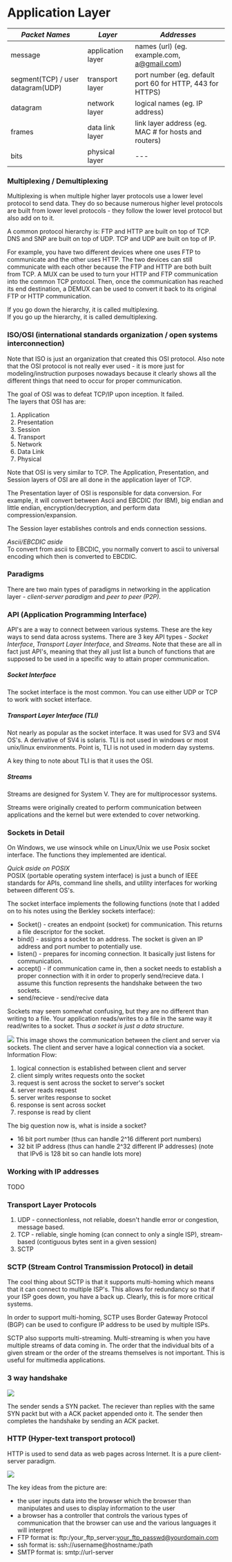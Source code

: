 Application Layer
==================

| *Packet Names*  | *Layer*  | *Addresses*  |
|---|---|---|
| message  | application layer  | names (url) (eg. example.com, a@gmail.com)  |
| segment(TCP) / user datagram(UDP)  | transport layer  | port number (eg. default port 60 for HTTP, 443 for HTTPS)  |
| datagram  | network layer  | logical names (eg. IP address)  |
|  frames | data link layer  |  link layer address (eg. MAC # for hosts and routers) |
| bits  | physical layer  | ---  |

### Multiplexing / Demultiplexing
Multiplexing is when multiple higher layer protocols use a lower level protocol to send data. They do so because numerous higher level protocols are built from lower level protocols - they follow the lower level protocol but also add on to it.

A common protocol hierarchy is:
FTP and HTTP are built on top of TCP.  
DNS and SNP are built on top of UDP.
TCP and UDP are built on top of IP.

For example, you have two different devices where one uses FTP to communicate and the other uses HTTP. The two devices can still communicate with each other because the FTP and HTTP are both built from TCP. A MUX can be used to turn your HTTP and FTP communication into the common TCP protocol. Then, once the communication has reached its end destination, a DEMUX can be used to convert it back to its original FTP or HTTP communication.


If you go down the hierarchy, it is called multiplexing.  
If you go up the hierarchy, it is called demultiplexing.

### ISO/OSI (international standards organization / open systems interconnection)
Note that ISO is just an organization that created this OSI protocol. Also note that the OSI protocol is not really ever used - it is more just for modeling/instruction purposes nowadays because it clearly shows all the different things that need to occur for proper communication.

The goal of OSI was to defeat TCP/IP upon inception. It failed.  
The layers that OSI has are:

1. Application
2. Presentation
3. Session
4. Transport
5. Network
6. Data Link
7. Physical

Note that OSI is very similar to TCP. The Application, Presentation, and Session layers of OSI are all done in the application layer of TCP.

The Presentation layer of OSI is responsible for data conversion. For example, it will convert between Ascii and EBCDIC (for IBM), big endian and little endian, encryption/decryption, and perform data compression/expansion.

The Session layer establishes controls and ends connection sessions.

*Ascii/EBCDIC aside*  
To convert from ascii to EBCDIC, you normally convert to ascii to universal encoding which then is converted to EBCDIC.

### Paradigms

There are two main types of paradigms in networking in the application layer - *client-server paradigm* and *peer to peer (P2P)*.

### API (Application Programming Interface)
API's are a way to connect between various systems. These are the key ways to send data across systems. There are 3 key API types - *Socket Interface*, *Transport Layer Interface*, and *Streams*. Note that these are all in fact just API's, meaning that they all just list a bunch of functions that are supposed to be used in a specific way to attain proper communication.

##### Socket Interface
The socket interface is the most common. You can use either UDP or TCP to work with socket interface.

##### Transport Layer Interface (TLI)
Not nearly as popular as the socket interface. It was used for SV3 and SV4 OS's. A derivative of SV4 is solaris. TLI is not used in windows or most unix/linux environments. Point is, TLI is not used in modern day systems.

A key thing to note about TLI is that it uses the OSI.

##### Streams
Streams are designed for System V. They are for multiprocessor systems.

Streams were originally created to perform communication between applications and the kernel but were extended to cover networking.


### Sockets in Detail

On Windows, we use winsock while on Linux/Unix we use Posix socket interface. The functions they implemented are identical.

*Quick aside on POSIX*  
POSIX (portable operating system interface) is just a bunch of IEEE standards for APIs, command line shells, and utility interfaces for working between different OS's.


The socket interface implements the following functions (note that I added on to his notes using the Berkley sockets interface):
* Socket() - creates an endpoint (socket) for communication. This returns a file descriptor for the socket.
* bind() - assigns a socket to an address. The socket is given an IP address and port number to potentially use.
* listen() - prepares for incoming connection. It basically just listens for communication.
* accept() - if communication came in, then a socket needs to establish a proper connection with it in order to properly send/recieve data. I assume this function represents the handshake between the two sockets.
* send/recieve - send/recive data

Sockets may seem somewhat confusing, but they are no different than writing to a file. Your application reads/writes to a file in the same way it read/writes to a socket. Thus *a socket is just a data structure*.

![](Application_Layer/fa9ab612a2b9f42b3fcd9294228424e8.png)
This image shows the communication between the client and server via sockets. The client and server have a logical connection via a socket.
Information Flow:
1. logical connection is established between client and server
2. client simply writes requests onto the socket
3. request is sent across the socket to server's socket
4. server reads request
5. server writes response to socket
6. response is sent across socket
7. response is read by client

The big question now is, what is inside a socket?
* 16 bit port number (thus can handle 2^16 different port numbers)
* 32 bit IP address (thus can handle 2^32 different IP addresses) (note that IPv6 is 128 bit so can handle lots more)

### Working with IP addresses
TODO

### Transport Layer Protocols
1. UDP - connectionless, not reliable, doesn't handle error or congestion, message based.
2. TCP - reliable, single homing (can connect to only a single ISP), stream-based (contiguous bytes sent in a given session)
3. SCTP

### SCTP (Stream Control Transmission Protocol) in detail
The cool thing about SCTP is that it supports multi-homing which means that it can connect to multiple ISP's. This allows for redundancy so that if your ISP goes down, you have a back up. Clearly, this is for more critical systems.

In order to support multi-homing, SCTP uses Border Gateway Protocol (BGP) can be used to configure IP address to be used by multiple ISPs.

SCTP also supports multi-streaming. Multi-streaming is when you have multiple streams of data coming in. The order that the individual bits of a given stream or the order of the streams themselves is not important. This is useful for multimedia applications.

### 3 way handshake
![](Application_Layer/ac23ef1739e007c6e774e8d390341848.png)

The sender sends a SYN packet. The reciever than replies with the same SYN packt but with a ACK packet appended onto it. The sender then completes the handshake by sending an ACK packet.


### HTTP (Hyper-text transport protocol)
HTTP is used to send data as web pages across Internet. It is a pure client-server paradigm.

![](Application_Layer/7fabf944cc269a83f665449052f103a0.png)

The key ideas from the picture are:
* the user inputs data into the browser which the browser than manipulates and uses to display information to the user
* a browser has a controller that controls the various types of communication that the browser can use and the various languages it will interpret
* FTP format is: ftp:/your_ftp_server:your_ftp_passwd@yourdomain.com
* ssh format is: ssh://username@hostname:/path
* SMTP format is: smtp://url-server
